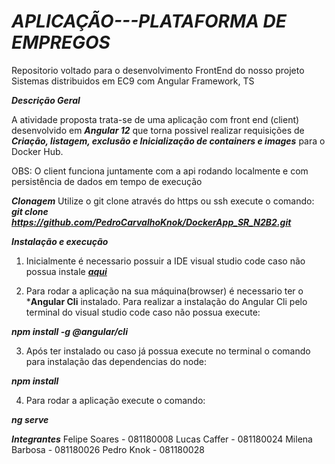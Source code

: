 # ***APLICAÇÃO---PLATAFORMA DE EMPREGOS***
Repositorio voltado para o desenvolvimento FrontEnd do nosso projeto Sistemas distribuidos em EC9 com Angular Framework, TS


***Descrição Geral***

A atividade proposta trata-se de uma aplicação com front end (client) desenvolvido em ***Angular 12***
que torna possivel realizar requisições de ***Criação, listagem, exclusão e Inicialização de containers e images*** para o Docker Hub.

OBS: O client funciona juntamente com a api rodando localmente e com persistência de dados em tempo de execução

***Clonagem***
Utilize o git clone através do https ou ssh
execute o comando:
***git clone https://github.com/PedroCarvalhoKnok/DockerApp_SR_N2B2.git***

***Instalação e execução***

1. Inicialmente é necessario possuir a IDE visual studio code caso não possua instale  ***[aqui](https://code.visualstudio.com/download)***

2. Para rodar a aplicação na sua máquina(browser) é necessario ter o ***Angular Cli** instalado.
Para realizar a instalação do Angular Cli pelo terminal do visual studio code caso não possua execute:

***npm install -g @angular/cli***

3. Após ter instalado ou caso já possua execute no terminal o comando para instalação das dependencias do node:

***npm install***

4. Para rodar a aplicação execute o comando:

***ng serve***

***Integrantes***
Felipe Soares - 081180008
Lucas Caffer - 081180024
Milena Barbosa - 081180026
Pedro Knok - 081180028

